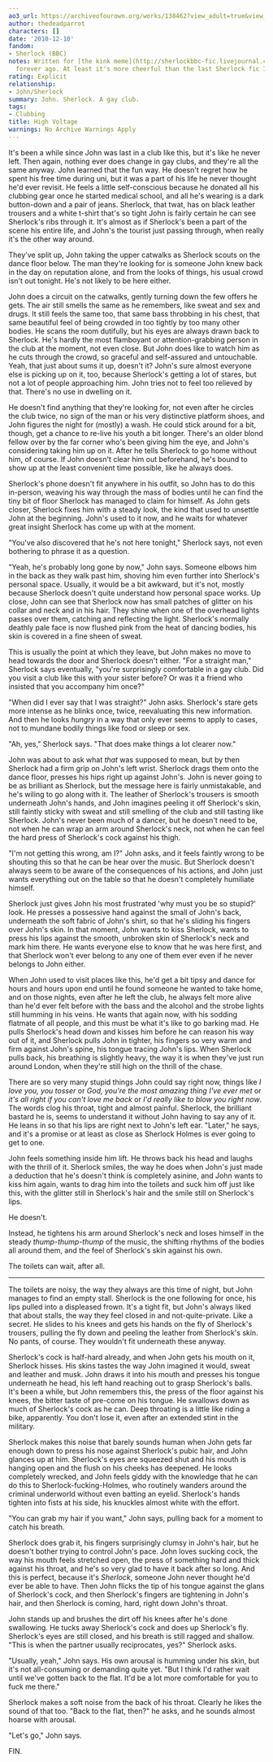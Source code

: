 ```yaml
---
ao3_url: https://archiveofourown.org/works/138462?view_adult=true&view_full_work=true
author: thedeadparrot
characters: []
date: '2010-12-10'
fandom:
- Sherlock (BBC)
notes: Written for [the kink meme](http://sherlockbbc-fic.livejournal.com/3114.html?thread=7188778#t7188778)
  forever ago. At least it's more cheerful than the last Sherlock fic I posted?
rating: Explicit
relationship:
- John/Sherlock
summary: John. Sherlock. A gay club.
tags:
- Clubbing
title: High Voltage
warnings: No Archive Warnings Apply
---
```


It's been a while since John was last in a club like this, but it's like he never left. Then again, nothing ever does change in gay clubs, and they're all the same anyway. John learned that the fun way. He doesn't regret how he spent his free time during uni, but it was a part of his life he never thought he'd ever revisit. He feels a little self-conscious because he donated all his clubbing gear once he started medical school, and all he's wearing is a dark button-down and a pair of jeans. Sherlock, that twat, has on black leather trousers and a white t-shirt that's so tight John is fairly certain he can see Sherlock's ribs through it. It's almost as if Sherlock's been a part of the scene his entire life, and John's the tourist just passing through, when really it's the other way around.

They've split up, John taking the upper catwalks as Sherlock scouts on the dance floor below. The man they're looking for is someone John knew back in the day on reputation alone, and from the looks of things, his usual crowd isn't out tonight. He's not likely to be here either.

John does a circuit on the catwalks, gently turning down the few offers he gets. The air still smells the same as he remembers, like sweat and sex and drugs. It still feels the same too, that same bass throbbing in his chest, that same beautiful feel of being crowded in too tightly by too many other bodies. He scans the room dutifully, but his eyes are always drawn back to Sherlock. He's hardly the most flamboyant or attention-grabbing person in the club at the moment, not even close. But John does like to watch him as he cuts through the crowd, so graceful and self-assured and untouchable. Yeah, that just about sums it up, doesn't it? John's sure almost everyone else is picking up on it, too, because Sherlock's getting a lot of stares, but not a lot of people approaching him. John tries not to feel too relieved by that. There's no use in dwelling on it.

He doesn't find anything that they're looking for, not even after he circles the club twice, no sign of the man or his very distinctive platform shoes, and John figures the night for (mostly) a wash. He could stick around for a bit, though, get a chance to re-live his youth a bit longer. There's an older blond fellow over by the far corner who's been giving him the eye, and John's considering taking him up on it. After he tells Sherlock to go home without him, of course. If John doesn't clear him out beforehand, he's bound to show up at the least convenient time possible, like he always does.

Sherlock's phone doesn't fit anywhere in his outfit, so John has to do this in-person, weaving his way through the mass of bodies until he can find the tiny bit of floor Sherlock has managed to claim for himself. As John gets closer, Sherlock fixes him with a steady look, the kind that used to unsettle John at the beginning. John's used to it now, and he waits for whatever great insight Sherlock has come up with at the moment.

"You've also discovered that he's not here tonight," Sherlock says, not even bothering to phrase it as a question.

"Yeah, he's probably long gone by now," John says. Someone elbows him in the back as they walk past him, shoving him even further into Sherlock's personal space. Usually, it would be a bit awkward, but it's not, mostly because Sherlock doesn't quite understand how personal space works. Up close, John can see that Sherlock now has small patches of glitter on his collar and neck and in his hair. They shine when one of the overhead lights passes over them, catching and reflecting the light. Sherlock's normally deathly pale face is now flushed pink from the heat of dancing bodies, his skin is covered in a fine sheen of sweat.

This is usually the point at which they leave, but John makes no move to head towards the door and Sherlock doesn't either. "For a straight man," Sherlock says eventually, "you're surprisingly comfortable in a gay club. Did you visit a club like this with your sister before? Or was it a friend who insisted that you accompany him once?"

"When did I ever say that I was straight?" John asks. Sherlock's stare gets more intense as he blinks once, twice, reevaluating this new information. And then he looks *hungry* in a way that only ever seems to apply to cases, not to mundane bodily things like food or sleep or sex.

"Ah, yes," Sherlock says. "That does make things a lot clearer now."

John was about to ask what *that* was supposed to mean, but by then Sherlock had a firm grip on John's left wrist. Sherlock drags them onto the dance floor, presses his hips right up against John's. John is never going to be as brilliant as Sherlock, but the message here is fairly unmistakable, and he's wiling to go along with it. The leather of Sherlock's trousers is smooth underneath John's hands, and John imagines peeling it off Sherlock's skin, still faintly sticky with sweat and still smelling of the club and still tasting like Sherlock. John's never been much of a dancer, but he doesn't need to be, not when he can wrap an arm around Sherlock's neck, not when he can feel the hard press of Sherlock's cock against his thigh.

"I'm not getting this wrong, am I?" John asks, and it feels faintly wrong to be shouting this so that he can be hear over the music. But Sherlock doesn't always seem to be aware of the consequences of his actions, and John just wants everything out on the table so that he doesn't completely humiliate himself.

Sherlock just gives John his most frustrated 'why must you be so stupid?' look. He presses a possessive hand against the small of John's back, underneath the soft fabric of John's shirt, so that he's sliding his fingers over John's skin. In that moment, John wants to kiss Sherlock, wants to press his lips against the smooth, unbroken skin of Sherlock's neck and mark him there. He wants everyone else to know that he was here first, and that Sherlock won't ever belong to any one of them ever even if he never belongs to John either.

When John used to visit places like this, he'd get a bit tipsy and dance for hours and hours upon end until he found someone he wanted to take home, and on those nights, even after he left the club, he always felt more alive than he'd ever felt before with the bass and the alcohol and the strobe lights still humming in his veins. He wants that again now, with his sodding flatmate of all people, and this must be what it's like to go barking mad. He pulls Sherlock's head down and kisses him before he can reason his way out of it, and Sherlock pulls John in tighter, his fingers so very warm and firm against John's spine, his tongue tracing John's lips. When Sherlock pulls back, his breathing is slightly heavy, the way it is when they've just run around London, when they're still high on the thrill of the chase.

There are so very many stupid things John could say right now, things like *I love you, you tosser* or *God, you're the most amazing thing I've ever met* or *it's all right if you can't love me back* or *I'd really like to blow you right now*. The words clog his throat, tight and almost painful. Sherlock, the brilliant bastard he is, seems to understand it without John having to say any of it. He leans in so that his lips are right next to John's left ear. "Later," he says, and it's a promise or at least as close as Sherlock Holmes is ever going to get to one.

John feels something inside him lift. He throws back his head and laughs with the thrill of it. Sherlock smiles, the way he does when John's just made a deduction that he's doesn't think is completely asinine, and John wants to kiss him again, wants to drag him into the toilets and suck him off just like this, with the glitter still in Sherlock's hair and the smile still on Sherlock's lips.

He doesn't.

Instead, he tightens his arm around Sherlock's neck and loses himself in the steady *thump-thump-thump* of the music, the shifting rhythms of the bodies all around them, and the feel of Sherlock's skin against his own.

The toilets can wait, after all.

---

The toilets are noisy, the way they always are this time of night, but John manages to find an empty stall. Sherlock is the one following for once, his lips pulled into a displeased frown. It's a tight fit, but John's always liked that about stalls, the way they feel closed in and not-quite-private. Like a secret. He slides to his knees and gets his hands on the fly of Sherlock's trousers, pulling the fly down and peeling the leather from Sherlock's skin. No pants, of course. They wouldn't fit underneath these anyway.

Sherlock's cock is half-hard already, and when John gets his mouth on it, Sherlock hisses. His skins tastes the way John imagined it would, sweat and leather and musk. John draws it into his mouth and presses his tongue underneath he head, his left hand reaching out to grasp Sherlock's balls. It's been a while, but John remembers this, the press of the floor against his knees, the bitter taste of pre-come on his tongue. He swallows down as much of Sherlock's cock as he can. Deep throating is a little like riding a bike, apparently. You don't lose it, even after an extended stint in the military.

Sherlock makes this noise that barely sounds human when John gets far enough down to press his nose against Sherlock's pubic hair, and John glances up at him. Sherlock's eyes are squeezed shut and his mouth is hanging open and the flush on his cheeks has deepened. He looks completely wrecked, and John feels giddy with the knowledge that he can do this to Sherlock-fucking-Holmes, who routinely wanders around the criminal underworld without even batting an eyelid. Sherlock's hands tighten into fists at his side, his knuckles almost white with the effort.

"You can grab my hair if you want," John says, pulling back for a moment to catch his breath.

Sherlock does grab it, his fingers surprisingly clumsy in John's hair, but he doesn't bother trying to control John's pace. John loves sucking cock, the way his mouth feels stretched open, the press of something hard and thick against his throat, and he's so very glad to have it back after so long. And this is perfect, because it's *Sherlock*, someone John never thought he'd ever be able to have. Then John flicks the tip of his tongue against the glans of Sherlock's cock, and then Sherlock's fingers are tightening in John's hair, and then Sherlock is coming, hard, right down John's throat.

John stands up and brushes the dirt off his knees after he's done swallowing. He tucks away Sherlock's cock and does up Sherlock's fly. Sherlock's eyes are still closed, and his breath is still ragged and shallow. "This is when the partner usually reciprocates, yes?" Sherlock asks.

"Usually, yeah," John says. His own arousal is humming under his skin, but it's not all-consuming or demanding quite yet. "But I think I'd rather wait until we've gotten back to the flat. It'd be a lot more comfortable for you to fuck me there."

Sherlock makes a soft noise from the back of his throat. Clearly he likes the sound of that too. "Back to the flat, then?" he asks, and he sounds almost hoarse with arousal.

"Let's go," John says.

  
FIN.